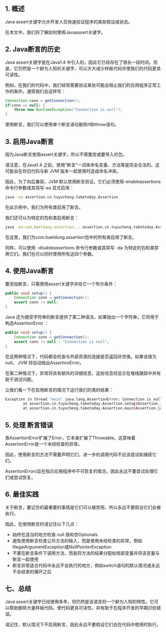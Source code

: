 ## 1. 概述

Java assert关键字允许开发人员快速验证程序的某些假设或状态。

在本文中，我们将了解如何使用Javaassert关键字。

## 2. Java断言的历史

Java assert关键字是在Java1.4 中引入的，因此它已经存在了很长一段时间。但是，它仍然是一个鲜为人知的关键字，可以大大减少样板代码并使我们的代码更具可读性。

例如，在我们的代码中，我们经常需要验证某些可能会阻止我们的应用程序正常工作的条件。通常我们会这样写：

```java
Connection conn = getConnection();
if(conn == null) {
    throw new RuntimeException("Connection is null");
}
```

使用断言，我们可以使用单个断言语句删除if和throw语句。

## 3. 启用Java断言

因为Java断言使用assert关键字，所以不需要库或要导入的包。

请注意，在Java1.4 之前，使用“断言”一词来命名变量、方法等是完全合法的。这可能会在将旧代码与新 JVM 版本一起使用时造成命名冲突。

因此，为了向后兼容，JVM 默认禁用断言验证。它们必须使用-enableassertions命令行参数或其简写-ea 显式启用：

```bash
java -ea assertion.cn.tuyucheng.taketoday.Assertion
```

在此示例中，我们为所有类启用了断言。

我们还可以为特定的包和类启用断言：

```bash
java -ea:com.baeldung.assertion... assertion.cn.tuyucheng.taketoday.Assertion
```

在这里，我们为com.baeldung.assertion包中的所有类启用了断言。

同样，可以使用 -disableassertions 命令行参数或其简写 -da 为特定的包和类禁用它们。我们也可以同时使用所有这四个参数。

## 4. 使用Java断言

要添加断言，只需使用assert关键字并给它一个布尔条件：

```java
public void setup() {
    Connection conn = getConnection();
    assert conn != null;
}
```

Java 还为接受字符串的断言提供了第二种语法，如果抛出一个字符串，它将用于构造AssertionError ：

```java
public void setup() {
    Connection conn = getConnection();
    assert conn != null : "Connection is null";
}
```

在这两种情况下，代码都会检查与外部资源的连接是否返回非空值。如果该值为null， JVM 将自动抛出AssertionError。

在第二种情况下，异常将具有额外的详细信息，这些信息将显示在堆栈跟踪中并有助于调试问题。

让我们看一下在启用断言的情况下运行我们的类的结果：

```bash
Exception in thread "main" java.lang.AssertionError: Connection is null
        at assertion.cn.tuyucheng.taketoday.Assertion.setup(Assertion.java:15)
        at assertion.cn.tuyucheng.taketoday.Assertion.main(Assertion.java:10)
```

## 5. 处理 断言错误

类AssertionError扩展了Error，它本身扩展了Throwable。这意味着AssertionError是一个未经检查的异常。

因此，使用断言的方法不需要声明它们，进一步的调用代码不应该尝试和捕获它们。

AssertionErrors旨在指示应用程序中不可恢复的情况，因此永远不要尝试处理它们或尝试恢复。

## 6. 最佳实践

关于断言，要记住的最重要的事情是它们可以被禁用，所以永远不要假设它们会被执行。

因此，在使用断言时请记住以下几点：

-   始终在适当的地方检查 null 值和空Optionals
-   避免使用断言检查公共方法的输入，而是使用未经检查的异常，例如IllegalArgumentException或NullPointerException
-   不要在断言条件下调用方法，而是将方法的结果分配给局部变量并将该变量与断言一起使用
-   断言非常适合代码中永远不会执行的地方，例如switch语句的默认情况或永远不会结束的循环之后

## 七、总结

Java assert关键字已经使用多年，但仍然是该语言的一个鲜为人知的特性。它可以帮助删除大量样板代码，使代码更具可读性，并有助于在程序开发的早期识别错误。

请记住，默认情况下不启用断言，因此永远不要假设它们会在代码中使用时执行。